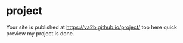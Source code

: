 # project
Your site is published at https://va2b.github.io/project/ top here quick preview my project is done.
